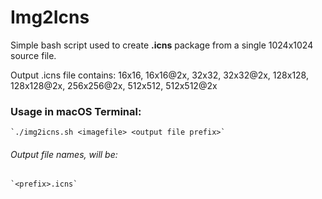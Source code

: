 # Img2Icns

Simple bash script used to create __.icns__ package from a single 1024x1024 source file.

Output .icns file contains:
16x16, 16x16@2x, 32x32, 32x32@2x, 128x128, 128x128@2x, 256x256@2x, 512x512, 512x512@2x

### __Usage in macOS Terminal:__
    `./img2icns.sh <imagefile> <output file prefix>`

###### Output file names, will be:
    `<prefix>.icns`
